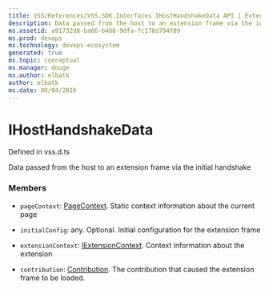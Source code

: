 ```yaml
---
title: VSS/References/VSS.SDK.Interfaces IHostHandshakeData API | Extensions for Visual Studio Team Services
description: Data passed from the host to an extension frame via the initial handshake
ms.assetid: a91732d8-ba66-b488-9dfa-fc178d794f89
ms.prod: devops
ms.technology: devops-ecosystem
generated: true
ms.topic: conceptual
ms.manager: douge
ms.author: elbatk
author: elbatk
ms.date: 08/04/2016
---
```


# IHostHandshakeData

Defined in vss.d.ts


Data passed from the host to an extension frame via the initial handshake 

### Members

* `pageContext`: [PageContext](../../../VSS/References/SDK_Interfaces/PageContext.md). Static context information about the current page

* `initialConfig`: any. Optional. Initial configuration for the extension frame

* `extensionContext`: [IExtensionContext](../../../VSS/References/VSS_SDK_Interfaces/IExtensionContext.md). Context information about the extension

* `contribution`: [Contribution](../../../VSS/References/SDK_Interfaces/Contribution.md). The contribution that caused the extension frame to be loaded.

